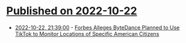 # [Published on 2022-10-22](index.md)

* [2022-10-22, 21:39:00](https://yro.slashdot.org/story/22/10/22/2136241/forbes-alleges-bytedance-planned-to-use-tiktok-to-monitor-locations-of-specific-american-citizens?utm_source=rss1.0mainlinkanon&utm_medium=feed) - [Forbes Alleges ByteDance Planned to Use TikTok to Monitor Locations of Specific American Citizens ](https://yro.slashdot.org/story/22/10/22/2136241/forbes-alleges-bytedance-planned-to-use-tiktok-to-monitor-locations-of-specific-american-citizens?utm_source=rss1.0mainlinkanon&utm_medium=feed)
